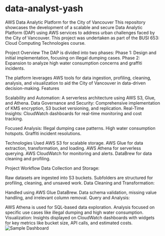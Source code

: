 # data-analyst-yash
AWS Data Analytic Platform for the City of Vancouver
This repository showcases the development of a scalable and secure Data Analytic Platform (DAP) using AWS services to address urban challenges faced by the City of Vancouver. This project was undertaken as part of the BUSI 653: Cloud Computing Technologies course.

Project Overview
The DAP is divided into two phases:
Phase 1: Design and initial implementation, focusing on illegal dumping cases.
Phase 2: Expansion to analyze high water consumption concerns and graffiti incidents.

The platform leverages AWS tools for data ingestion, profiling, cleaning, analysis, and visualization to aid the City of Vancouver in data-driven decision-making.
Features

Scalability and Automation: A serverless architecture using AWS S3, Glue, and Athena.
Data Governance and Security: Comprehensive implementation of KMS encryption, S3 bucket versioning, and replication.
Real-Time Insights: CloudWatch dashboards for real-time monitoring and cost tracking.

Focused Analysis:
Illegal dumping case patterns.
High water consumption hotspots.
Graffiti incident resolutions.

Technologies Used
AWS S3 for scalable storage.
AWS Glue for data extraction, transformation, and loading.
AWS Athena for serverless querying.
AWS CloudWatch for monitoring and alerts.
DataBrew for data cleaning and profiling.

Project Workflow
Data Collection and Storage:

Raw datasets are ingested into S3 buckets.
Subfolders are structured for profiling, cleaning, and unsaved work.
Data Cleaning and Transformation:

Handled using AWS Glue DataBrew.
Data schema validation, missing value handling, and irrelevant column removal.
Query and Analysis:

AWS Athena is used for SQL-based data exploration.
Analysis focused on specific use cases like illegal dumping and high water consumption.
Visualization:
Insights displayed on CloudWatch dashboards with widgets for key metrics like bucket size, API calls, and estimated costs.
![Sample Dashboard](images/dashboard-sample.png)


